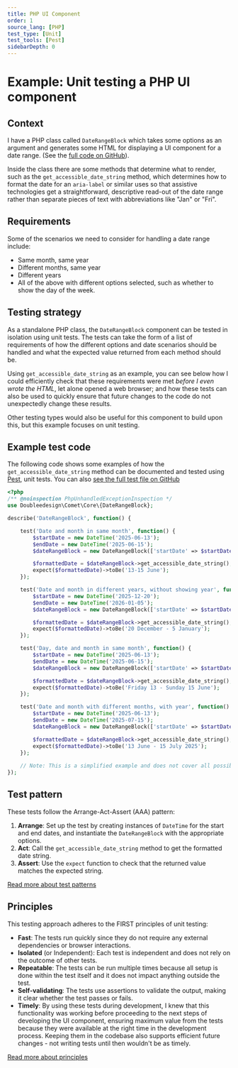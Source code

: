```yaml
---
title: PHP UI Component
order: 1
source_lang: [PHP]
test_type: [Unit]
test_tools: [Pest]
sidebarDepth: 0
---
```


# Example: Unit testing a PHP UI component 

## Context

I have a PHP class called `DateRangeBlock` which takes some options as an argument and generates some HTML for displaying a UI component for a date range. (See the [full code on GitHub](https://github.com/doubleedesign/comet-components/blob/master/packages/core/src/components/DateRangeBlock/DateRangeBlock.php)).

Inside the class there are some methods that determine what to render, such as the `get_accessible_date_string` method, which determines how to format the date for an `aria-label` or similar uses so that assistive technologies get a straightforward, descriptive read-out of the date range rather than separate pieces of text with abbreviations like "Jan" or "Fri".

## Requirements

Some of the scenarios we need to consider for handling a date range include:
- Same month, same year
- Different months, same year
- Different years
- All of the above with different options selected, such as whether to show the day of the week.

## Testing strategy

As a standalone PHP class, the `DateRangeBlock` component can be tested in isolation using unit tests. The tests can 
take the form of a list of requirements of how the different options and date scenarios should be handled and what 
the expected value returned from each method should be.

Using `get_accessible_date_string` as an example, you can see below how I could efficiently check that these requirements were met _before I even wrote the HTML_, let alone opened a web browser; and how these tests can also be used to quickly ensure that future changes to the code do not unexpectedly change these results.

Other testing types would also be useful for this component to build upon this, but this example focuses on unit testing.

## Example test code

The following code shows some examples of how the `get_accessible_date_string` method can be documented and tested using [Pest](https://pestphp.com/), unit tests. You can also [see the full test file on GitHub](https://github.com/doubleedesign/comet-components/blob/master/packages/core/src/components/DateRangeBlock/__tests__/DateRangeBlockTest.php)

```php
<?php
/** @noinspection PhpUnhandledExceptionInspection */
use Doubleedesign\Comet\Core\{DateRangeBlock};

describe('DateRangeBlock', function() {

    test('Date and month in same month', function() {
        $startDate = new DateTime('2025-06-13');
        $endDate = new DateTime('2025-06-15');
        $dateRangeBlock = new DateRangeBlock(['startDate' => $startDate, 'endDate' => $endDate, 'showYear' => false]);

        $formattedDate = $dateRangeBlock->get_accessible_date_string();
        expect($formattedDate)->toBe('13-15 June');
    });

    test('Date and month in different years, without showing year', function() {
        $startDate = new DateTime('2025-12-20');
        $endDate = new DateTime('2026-01-05');
        $dateRangeBlock = new DateRangeBlock(['startDate' => $startDate, 'endDate' => $endDate, 'showYear' => false, 'showDay' => false]);

        $formattedDate = $dateRangeBlock->get_accessible_date_string();
        expect($formattedDate)->toBe('20 December - 5 January');
    });

    test('Day, date and month in same month', function() {
        $startDate = new DateTime('2025-06-13');
        $endDate = new DateTime('2025-06-15');
        $dateRangeBlock = new DateRangeBlock(['startDate' => $startDate, 'endDate' => $endDate, 'showYear' => false, 'showDay' => true]);

        $formattedDate = $dateRangeBlock->get_accessible_date_string();
        expect($formattedDate)->toBe('Friday 13 - Sunday 15 June');
    });

    test('Date and month with different months, with year', function() {
        $startDate = new DateTime('2025-06-13');
        $endDate = new DateTime('2025-07-15');
        $dateRangeBlock = new DateRangeBlock(['startDate' => $startDate, 'endDate' => $endDate, 'showYear' => true, 'showDay' => false]);

        $formattedDate = $dateRangeBlock->get_accessible_date_string();
        expect($formattedDate)->toBe('13 June - 15 July 2025');
    });
    
    // Note: This is a simplified example and does not cover all possible scenarios.
});
```

## Test pattern

These tests follow the Arrange-Act-Assert (AAA) pattern:
1. **Arrange**: Set up the test by creating instances of `DateTime` for the start and end dates, and instantiate the `DateRangeBlock` with the appropriate options.
2. **Act**: Call the `get_accessible_date_string` method to get the formatted date string.
3. **Assert**: Use the `expect` function to check that the returned value matches the expected string.

[Read more about test patterns](../concepts/patterns.md)

## Principles

This testing approach adheres to the FIRST principles of unit testing:
- **Fast**: The tests run quickly since they do not require any external dependencies or browser interactions.
- **Isolated** (or Independent): Each test is independent and does not rely on the outcome of other tests.
- **Repeatable**: The tests can be run multiple times because all setup is done within the test itself and it does not impact anything outside the test.
- **Self-validating**: The tests use assertions to validate the output, making it clear whether the test passes or fails.
- **Timely**: By using these tests during development, I knew that this functionality was working before proceeding to the next steps of developing the UI component, ensuring maximum value from the tests because they were  available at the right time in the development process. Keeping them in the codebase also supports efficient future changes - not writing tests until then wouldn't be as timely.

[Read more about principles](../concepts/principles.md)
